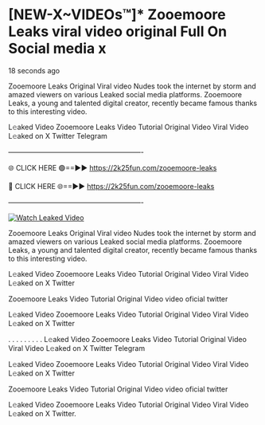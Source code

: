 # [NEW-X~VIDEOs™]* Zooemoore Leaks viral video original Full On Social media x

18 seconds ago

Zooemoore Leaks Original Viral video Nudes took the internet by storm and amazed viewers on various Leaked social media platforms. Zooemoore Leaks, a young and talented digital creator, recently became famous thanks to this interesting video.

L𝚎aked Video Zooemoore Leaks Video Tutorial Original Video Viral Video L𝚎aked on X Twitter Telegram

———————————————————-

🌐 CLICK HERE 🟢==►► https://2k25fun.com/zooemoore-leaks

🔴 CLICK HERE 🌐==►► https://2k25fun.com/zooemoore-leaks

———————————————————-

[![Watch Leaked Video](https://miro.medium.com/v2/resize:fit:828/format:webp/1*cilzJN44JGOrTw9NJCrNHA.gif "Watch Leaked Video")](https://2k25fun.com/zooemoore-leaks)

Zooemoore Leaks Original Viral video Nudes took the internet by storm and amazed viewers on various Leaked social media platforms. Zooemoore Leaks, a young and talented digital creator, recently became famous thanks to this interesting video.

L𝚎aked Video Zooemoore Leaks Video Tutorial Original Video Viral Video L𝚎aked on X Twitter

Zooemoore Leaks Video Tutorial Original Video video oficial twitter

L𝚎aked Video Zooemoore Leaks Video Tutorial Original Video Viral Video L𝚎aked on X Twitter

. . . . . . . . . L𝚎aked Video Zooemoore Leaks Video Tutorial Original Video Viral Video L𝚎aked on X Twitter Telegram

L𝚎aked Video Zooemoore Leaks Video Tutorial Original Video Viral Video L𝚎aked on X Twitter

Zooemoore Leaks Video Tutorial Original Video video oficial twitter

L𝚎aked Video Zooemoore Leaks Video Tutorial Original Video Viral Video L𝚎aked on X Twitter.